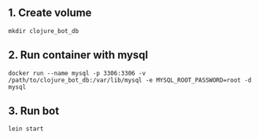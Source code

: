 ## 1. Create volume
```
mkdir clojure_bot_db
```
## 2. Run container with mysql
```
docker run --name mysql -p 3306:3306 -v /path/to/clojure_bot_db:/var/lib/mysql -e MYSQL_ROOT_PASSWORD=root -d mysql
```
## 3. Run bot
```
lein start
```